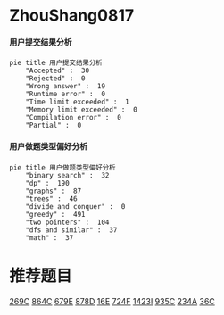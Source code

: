 # ZhouShang0817

<!-- tabs:start -->



#### **用户提交结果分析**

```mermaid
pie title 用户提交结果分析
    "Accepted" :  30
    "Rejected" :  0
    "Wrong answer" :  19
    "Runtime error" :  0
    "Time limit exceeded" :  1
    "Memory limit exceeded" :  0
    "Compilation error" :  0
    "Partial" :  0
```

#### **用户做题类型偏好分析**

```mermaid
pie title 用户做题类型偏好分析
    "binary search" :  32
    "dp" :  190
    "graphs" :  87
    "trees" :  46
    "divide and conquer" :  0
    "greedy" :  491
    "two pointers" :  104
    "dfs and similar" :  37
    "math" :  37
```



<!-- tabs:end -->
# 推荐题目
[269C](https://codeforces.com/contest/269/problem/C)
[864C](https://codeforces.com/contest/864/problem/C)
[679E](https://codeforces.com/contest/679/problem/E)
[878D](https://codeforces.com/contest/878/problem/D)
[16E](https://codeforces.com/contest/16/problem/E)
[724F](https://codeforces.com/contest/724/problem/F)
[1423I](https://codeforces.com/contest/1423/problem/I)
[935C](https://codeforces.com/contest/935/problem/C)
[234A](https://codeforces.com/contest/234/problem/A)
[36C](https://codeforces.com/contest/36/problem/C)
